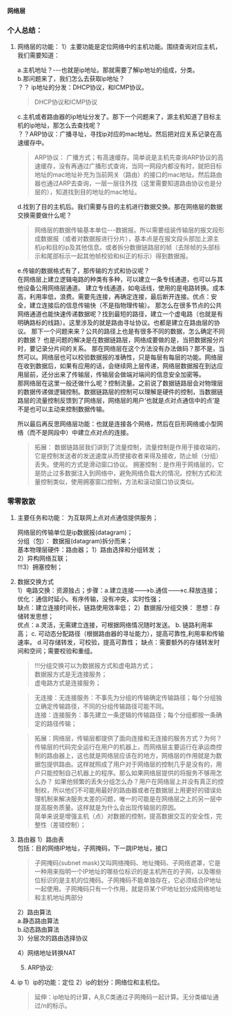 #### 网络层
### 个人总结：
1. 网络层的功能：
    1）主要功能是定位网络中的主机功能。围绕查询对应主机，我们需要知道：   

    a.主机地址？---也就是ip地址。那就需要了解ip地址的组成，分类。   
    b.那问题来了，我们怎么去获取ip地址？   
        ？？ ip地址的分发：DHCP协议，和ICMP协议。   

    > DHCP协议和ICMP协议   

    c.主机或者路由器的ip地址分发了。那下一个问题来了，源主机知道了目标主机的ip地址，那怎么去查找呢？   
        ？？ARP协议：广播寻址，寻找ip对应的mac地址。然后把对应关系记录在高速缓存中。  
    > ARP协议：
    广播方式；有高速缓存。简单说是主机先查询ARP协议的高速缓存，没有再通过广播形式查询，当同一网段内都没有时，就把目标地址的mac地址补充为当前网关（路由）的接口的mac地址。然后路由器也通过ARP去查询，一层一层往外找（这里需要知道路由协议也是分层的），知道找到目的地址的mac地址。

    d.找到了目的主机后。我们需要与目的主机进行数据交换。那在网络层的数据交换需要做什么呢？   
    > 网络层的数据传输基本单位---数据报。所以需要组装传输层的报文段形成数据报（或者对数据报进行分片），基本点是在报文段头部加上源主机ip和目的ip及其他信息。或者拆分数据链路层的帧（去除帧的头部标示和尾部标示一起其他帧校验和纠正的标示）得到数据报。

    e.传输的数据格式有了，那传输的方式和协议呢？  
        在网络层上建立逻辑电路的种类有多种，可以建立一条专线通道，也可以与其他设备公用网络层通道。
        建立专线通道，如电话线，使用的是电路转换。成本高，利用率低，浪费。需要先连接，再确定连接，最后断开连接。优点：安全，建立连接后的信息传输快（不是指物理传输）。
        那怎么在很多节点的公共网络通道也能快速传递数据呢？找到最短的路径，建立一个虚电路（也就是有明确路标的线路）。这里涉及的就是路由寻址协议。也都是建立在路由层的协议。
        那下一个问题来来？公共的路径上也是有很多不同的数据，怎么确定不同的数据？
          也是问题的解决是在数据链路层，网络成要做的是，当把数据报分片时，要记录分片间的关系。
        那在网络层在这个方法没有办法做码？那不是，当然可以。网络层也可以校验数据报的准确性，只是每层有每层的功能。网络层在收到数据后，如果有应用的话，会继续网上层传递，网络层数据报在到达应用层前，还分出来了传输层，传输层会做端对端间的信息安全加密等。   
        那网络层在这里一般还做什么呢？控制流量。之前说了数据链路层会对物理层的数据传递做逻辑控制。数据链路层的控制可以理解是硬件的控制，当数据链路层的流量控制反馈到了网络层，网络层的用户‘也就是点对点通信中的点’是不是也可以主动来控制数据传输。
    
    所以最后再反思网络层功能：也就是连接各个网络，然后在巨形网络或小型网络（而不是网段中）中建立点对点的连接。

    >拓展：
    数据链路层我们讲到了流量控制，流量控制是作用于接收端的，它是控制发送者的发送速度从而使接收者来得及接收，防止帧（分组）丢失。使用的方式是滑动窗口协议。
    拥塞控制：是作用于网络层的，它是防止过多数据注入到网络中，避免网络负载大的情况。控制方式和流量控制类似，使用拥塞窗口控制，方法和滚动窗口协议类似。




### 零零散散
1. 主要任务和功能：
    为互联网上点对点通信提供服务；  
    
    网络层的传输单位是ip数据报(datagram)；  
    分组（包）： 数据报(datagram)拆分而来；  
    基本物理层硬件：路由器；
    1）路由选择和分组转发 ；  
    2）异构网络互联；   
    !!!3）拥塞控制；   

2. 数据交换方式  
    1）电路交换：资源独占；步骤：a.建立连接--->b.通信--->c.释放连接；  
        优化：通信时延小。有序传输，没有冲突，实时性强；  
        缺点：建立连接时间长，链路使用效率低； 
    2）数据报/分组交换：
        思想：存储转发思想；   
        优点：a.灵活，无需建立连接，可根据网络情况随时发送。
            b. 链路利用率高；
            c. 可动态分配路径（根据路由器的寻址能力），提高可靠性,利用率和传输速率。
            d.可存储转发，可校验，提高可靠性；
        缺点：需要额外的存储转发时间和空间；需要校验和重组。

    > !!!分组交换可以为数据报方式和虚电路方式；   
        数据报方式是无连接服务；   
        虚电路方式是连接服务；   

    > 无连接：无连接服务：不事先为分组的传输确定传输路径；每个分组独立确定传输路径，不同的分组传输路径可能不同。  
    连接：连接服务：事先建立一条逻辑的传输路径；每个分组都按一条确定的路径传输；  

    > 拓展：网络层，传输层都提供了面向连接和无连接的服务方式？为何？  
    传输层的代码完全运行在用户的机器上，而网络层主要运行在承运商控制的路由器上，这也就是网络层应该在的地方，网络层的作用就是为数据包提供路由。这样就照成了用户对于网络层的控制几乎是没有的，用户只能控制自己机器上的程序。那么如果网络层提供的将服务不够用怎么办？ 如果他频繁的丢失分组怎么办？用户在网络层上并没有真正的控制权，所以他们不可能用最好的路由器或者在数据层上用更好的错误处理机制来解决服务太差的问题，唯一的可能是在网络层之上的另一层中提高服务质量。这样就是为什么会出现传输层的原因。  
    简单来说是增强主机（点）对数据的控制，提高数据交互的安全性，完整性（差错控制）；  

3. 路由器
    1）路由表   
    包括：目的网络IP地址，子网掩码，下一跳IP地址，接口   
    > 子网掩码(subnet mask)又叫网络掩码、地址掩码、子网络遮罩，它是一种用来指明一个IP地址的哪些位标识的是主机所在的子网，以及哪些位标识的是主机的位掩码。子网掩码不能单独存在，它必须结合IP地址一起使用。子网掩码只有一个作用，就是将某个IP地址划分成网络地址和主机地址两部分

    2）路由算法   
        a.静态路由算法     
        b.动态路由算法    
    3）分层次的路由选择协议

    4）网络地址转换NAT

    5) ARP协议:


4. ip
    1）ip的功能：定位
    2）ip的划分：网络位和主机位。
    > 延伸：ip地址的计算，A,B,C类通过子网掩码一起计算。无分类编址通过/n的标示。



